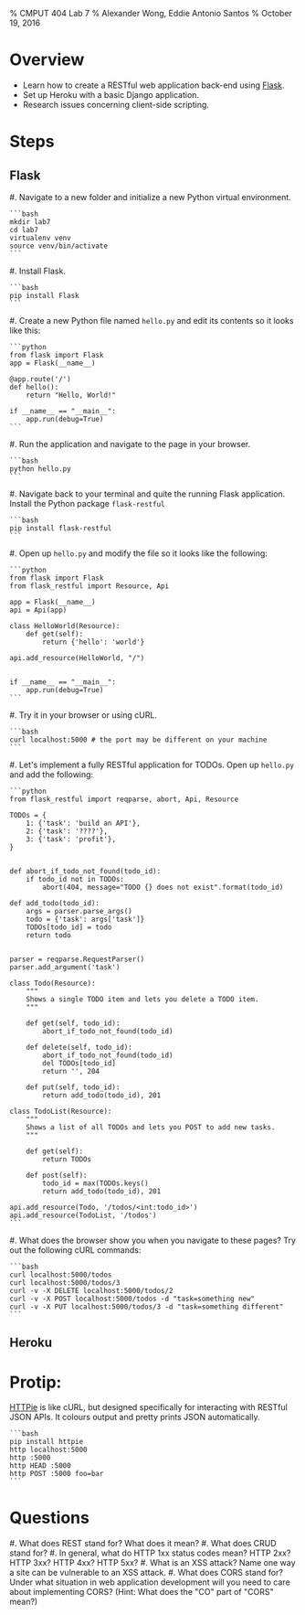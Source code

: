 % CMPUT 404 Lab 7
% Alexander Wong, Eddie Antonio Santos
% October 19, 2016

# Overview

 - Learn how to create a RESTful web application back-end using [Flask].
 - Set up Heroku with a basic Django application.
 - Research issues concerning client-side scripting.

[Flask]: http://flask.pocoo.org/

# Steps

## Flask

 #. Navigate to a new folder and initialize a new Python virtual
    environment.

    ```bash
    mkdir lab7
    cd lab7
    virtualenv venv
    source venv/bin/activate
    ```

 #. Install Flask.

    ```bash
    pip install Flask
    ```

 #. Create a new Python file named `hello.py` and edit its contents so
    it looks like this:

    ```python
    from flask import Flask
    app = Flask(__name__)

    @app.route('/')
    def hello():
        return "Hello, World!"

    if __name__ == "__main__":
        app.run(debug=True)
    ```

 #. Run the application and navigate to the page in your browser.

    ```bash
    python hello.py
    ```

 #. Navigate back to your terminal and quite the running Flask
 application. Install the Python package `flask-restful`

    ```bash
    pip install flask-restful
    ```

 #. Open up `hello.py` and modify the file so it looks like the
    following:

    ```python
    from flask import Flask
    from flask_restful import Resource, Api

    app = Flask(__name__)
    api = Api(app)

    class HelloWorld(Resource):
        def get(self):
            return {'hello': 'world'}

    api.add_resource(HelloWorld, "/")


    if __name__ == "__main__":
        app.run(debug=True)
    ```

 #. Try it in your browser or using cURL.

    ```bash
    curl localhost:5000 # the port may be different on your machine
    ```

 #. Let's implement a fully RESTful application for TODOs. Open up
    `hello.py` and add the following:

    ```python
    from flask_restful import reqparse, abort, Api, Resource

    TODOs = {
        1: {'task': 'build an API'},
        2: {'task': '????'},
        3: {'task': 'profit'},
    }


    def abort_if_todo_not_found(todo_id):
        if todo_id not in TODOs:
            abort(404, message="TODO {} does not exist".format(todo_id)

    def add_todo(todo_id):
        args = parser.parse_args()
        todo = {'task': args['task']}
        TODOs[todo_id] = todo
        return todo


    parser = reqparse.RequestParser()
    parser.add_argument('task')

    class Todo(Resource):
        """
        Shows a single TODO item and lets you delete a TODO item.
        """

        def get(self, todo_id):
            abort_if_todo_not_found(todo_id)

        def delete(self, todo_id):
            abort_if_todo_not_found(todo_id)
            del TODOs[todo_id]
            return '', 204

        def put(self, todo_id):
            return add_todo(todo_id), 201

    class TodoList(Resource):
        """
        Shows a list of all TODOs and lets you POST to add new tasks.
        """

        def get(self):
            return TODOs

        def post(self):
            todo_id = max(TODOs.keys()
            return add_todo(todo_id), 201

    api.add_resource(Todo, '/todos/<int:todo_id>')
    api.add_resource(TodoList, '/todos')
    ```

 #. What does the browser show you when you navigate to these pages? Try
    out the following cURL commands:

    ```bash
    curl localhost:5000/todos
    curl localhost:5000/todos/3
    curl -v -X DELETE localhost:5000/todos/2
    curl -v -X POST localhost:5000/todos -d "task=something new"
    curl -v -X PUT localhost:5000/todos/3 -d "task=something different"
    ```

## Heroku



# Protip:

[HTTPie] is like cURL, but designed specifically for interacting with
RESTful JSON APIs. It colours output and pretty prints JSON
automatically.

    ```bash
    pip install httpie
    http localhost:5000
    http :5000
    http HEAD :5000
    http POST :5000 foo=bar
    ```

[HTTPie]: httpie.org


# Questions

 #. What does REST stand for? What does it mean?
 #. What does CRUD stand for?
 #. In general, what do HTTP 1xx status codes mean? HTTP 2xx? HTTP 3xx?
    HTTP 4xx? HTTP 5xx?
 #. What is an XSS attack? Name one way a site can be vulnerable to an
    XSS attack.
 #. What does CORS stand for? Under what situation in web application
    development will you need to care about implementing CORS? (Hint:
    What does the "CO" part of "CORS" mean?)
